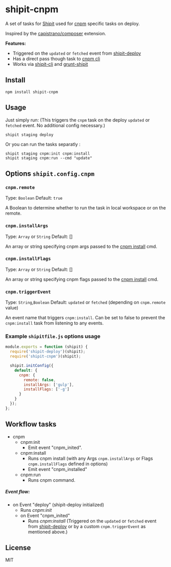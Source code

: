# shipit-cnpm

A set of tasks for [Shipit](https://github.com/shipitjs/shipit) used for [cnpm](https://docs.cnpmjs.com/) specific tasks on deploy.

Inspired by the [capistrano/composer](https://github.com/capistrano/composer/) extension.


**Features:**

- Triggered on the `updated` or `fetched` event from [shipit-deploy](https://github.com/shipitjs/shipit-deploy)
- Has a direct pass though task to [cnpm cli](https://cnpmjs.org)
- Works via [shipit-cli](https://github.com/shipitjs/shipit) and [grunt-shipit](https://github.com/shipitjs/grunt-shipit)

## Install

```
npm install shipit-cnpm
```

## Usage

Just simply run: (This triggers the `cnpm` task on the deploy `updated` or `fetched` event. No additional config necessary.)

```
shipit staging deploy

```

Or you can run the tasks separatly :

```
shipit staging cnpm:init cnpm:install
shipit staging cnpm:run --cmd "update"

```


## Options `shipit.config.cnpm`

### `cnpm.remote`

Type: `Boolean`
Default: `true`

A Boolean to determine whether to run the task in local workspace or on the remote.

### `cnpm.installArgs`

Type: `Array` or `String`
Default: []

An array or string specifying cnpm args passed to the [cnpm install](https://docs.cnpmjs.com/cli/install) cmd.

### `cnpm.installFlags`

Type: `Array` or `String`
Default: []

An array or string specifying cnpm flags passed to the [cnpm install](https://docs.cnpmjs.com/cli/install) cmd.

### `cnpm.triggerEvent`

Type: `String`,`Boolean`
Default: `updated` or `fetched` (depending on `cnpm.remote` value)

An event name that triggers `cnpm:install`. Can be set to false to prevent the `cnpm:install` task from listening to any events.


### Example `shipitfile.js` options usage

```js
module.exports = function (shipit) {
  require('shipit-deploy')(shipit);
  require('shipit-cnpm')(shipit);

  shipit.initConfig({
    default: {
      cnpm: {
        remote: false,
        installArgs: ['gulp'],
        installFlags: ['-g']
      }
    }
  });
};
```

## Workflow tasks

- cnpm
  - cnpm:init
      - Emit event "cnpm_inited".
  - cnpm:install
    - Runs cnpm install (with any Args `cnpm.installArgs` or Flags `cnpm.installFlags` defined in options)
    - Emit event "cnpm_installed"
  - cnpm:run
      - Runs cnpm command.

##### Event flow:

- on Event "deploy" (shipit-deploy initialized)
  - Runs *cnpm:init*
  - on Event "cnpm_inited"
    - Runs *cnpm:install* (Triggered on the `updated` or `fetched` event from [shipit-deploy](https://github.com/shipitjs/shipit-deploy) or by a custom `cnpm.triggerEvent` as mentioned above.)

## License

MIT
